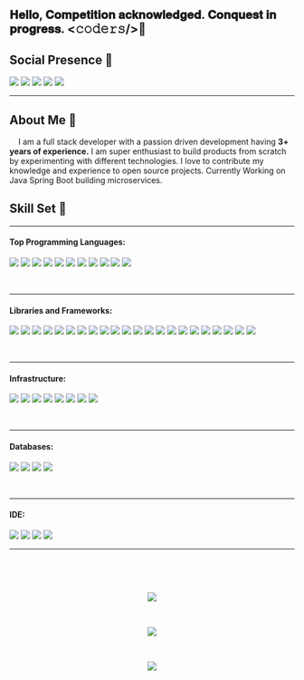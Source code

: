 <h2> 𝐇𝐞𝐥𝐥𝐨, 𝐂𝐨𝐦𝐩𝐞𝐭𝐢𝐭𝐢𝐨𝐧 𝐚𝐜𝐤𝐧𝐨𝐰𝐥𝐞𝐝𝐠𝐞𝐝. 𝐂𝐨𝐧𝐪𝐮𝐞𝐬𝐭 𝐢𝐧 𝐩𝐫𝐨𝐠𝐫𝐞𝐬𝐬. <𝚌𝚘𝚍𝚎𝚛𝚜/>👋 </h2>

## Social Presence 🤝
[<img src="https://img.shields.io/badge/NarendraReddy-0077B5?style=for-the-badge&logo=linkedin&logoColor=white" />](https://www.linkedin.com/in/narendrareddyyadama)
[<img src="https://img.shields.io/badge/dev.to-0A0A0A?style=for-the-badge&logo=devdotto&logoColor=white" />](https://dev.to/narednra_reddyyadama_d64)
[<img src="https://img.shields.io/badge/Gmail-D14836?style=for-the-badge&logo=gmail&logoColor=white&link=mailto:chintusamala96@gmail.com"/>](mailto:narendrareddy.yadama@gmail.com)
[<img src="https://img.shields.io/badge/website-000000?style=for-the-badge&logo=About.me&logoColor=white" />](https://yadamanarendrareddy.github.io/Narendra-Portfolio/vcard-personal-portfolio-master/)
[<img src="https://img.shields.io/badge/GitHub-100000?style=for-the-badge&logo=github&logoColor=white" />](https://github.com/YadamaNarendraReddy)

---

## About Me 🙋

&nbsp;&nbsp;&nbsp; I am a full stack developer with a passion driven development having **3+ years of experience.** I am super enthusiast to build products from scratch by experimenting with different technologies. I love to contribute my knowledge and experience to open source projects. Currently Working on Java Spring Boot building microservices.

## Skill Set 💪

---

#### **Top Programming Languages:**

[<img src="https://img.shields.io/badge/Spring-6DB33F?style=for-the-badge&logo=spring&logoColor=white" />]()
[<img src="https://img.shields.io/badge/Spring_Boot-F2F4F9?style=for-the-badge&logo=spring-boot" />]()
[<img src="https://img.shields.io/badge/Ruby-CC342D?style=for-the-badge&logo=ruby&logoColor=white" />]()
[<img src="https://img.shields.io/badge/Ruby_on_Rails-CC0000?style=for-the-badge&logo=ruby-on-rails&logoColor=white" />]()
[<img src="https://img.shields.io/badge/JavaScript-323330?style=for-the-badge&logo=javascript&logoColor=F7DF1E" />]()
[<img src="https://img.shields.io/badge/C%2B%2B-00599C?style=for-the-badge&logo=c%2B%2B&logoColor=white" />]()
[<img src="https://img.shields.io/badge/HTML5-E34F26?style=for-the-badge&logo=html5&logoColor=white" />]()
[<img src="https://img.shields.io/badge/json-5E5C5C?style=for-the-badge&logo=json&logoColor=white" />]()
[<img src="https://img.shields.io/badge/PHP-777BB4?style=for-the-badge&logo=php&logoColor=white" />]()
[<img src="https://img.shields.io/badge/TypeScript-007ACC?style=for-the-badge&logo=typescript&logoColor=white" />]()
[<img src= "https://img.shields.io/badge/Node.js-339933?style=for-the-badge&logo=nodedotjs&logoColor=white" />]()

&nbsp;

---

#### **Libraries and Frameworks:**

[<img src="https://img.shields.io/badge/React-20232A?style=for-the-badge&logo=react&logoColor=61DAFB"/>]()
[<img src="https://img.shields.io/badge/Redux-593D88?style=for-the-badge&logo=redux&logoColor=white" />]()
[<img src="https://img.shields.io/badge/Spring-6DB33F?style=for-the-badge&logo=spring&logoColor=white" />]()
[<img src="https://img.shields.io/badge/Spring_Boot-F2F4F9?style=for-the-badge&logo=spring-boot" />]()
[<img src="https://img.shields.io/badge/storybook-FF4785?style=for-the-badge&logo=storybook&logoColor=white" />]()
[<img src="https://img.shields.io/badge/styled--components-DB7093?style=for-the-badge&logo=styled-components&logoColor=white" />]()
[<img src="https://img.shields.io/badge/Swagger-85EA2D?style=for-the-badge&logo=Swagger&logoColor=white" />]()
[<img src="https://img.shields.io/badge/Tailwind_CSS-38B2AC?style=for-the-badge&logo=tailwind-css&logoColor=white" />]()
[<img src="https://img.shields.io/badge/Webpack-8DD6F9?style=for-the-badge&logo=Webpack&logoColor=white" />]()
[<img src="https://img.shields.io/badge/Docker-2CA5E0?style=for-the-badge&logo=docker&logoColor=white" />]()
[<img src="https://img.shields.io/badge/Express.js-000000?style=for-the-badge&logo=express&logoColor=white" />]()
[<img src="https://img.shields.io/badge/Laravel-FF2D20?style=for-the-badge&logo=laravel&logoColor=white" />]()
[<img src="https://img.shields.io/badge/npm-CB3837?style=for-the-badge&logo=npm&logoColor=white" />]()
[<img src="https://img.shields.io/badge/Postman-FF6C37?style=for-the-badge&logo=Postman&logoColor=white" />]()
[<img src="https://img.shields.io/badge/Ant%20Design-1890FF?style=for-the-badge&logo=antdesign&logoColor=white" />]()
[<img src="https://img.shields.io/badge/Babel-F9DC3E?style=for-the-badge&logo=babel&logoColor=white" />]()
[<img src="https://img.shields.io/badge/Bootstrap-563D7C?style=for-the-badge&logo=bootstrap&logoColor=white" />]()
[<img src="https://img.shields.io/badge/Cypress-17202C?style=for-the-badge&logo=cypress&logoColor=white" />]()
[<img src="https://img.shields.io/badge/Express.js-000000?style=for-the-badge&logo=express&logoColor=white" />]()
[<img src="https://img.shields.io/badge/Font_Awesome-339AF0?style=for-the-badge&logo=fontawesome&logoColor=white" />]()
[<img src="https://img.shields.io/badge/Jest-C21325?style=for-the-badge&logo=jest&logoColor=white" />]()
[<img src="https://img.shields.io/badge/Yarn-2C8EBB?style=for-the-badge&logo=yarn&logoColor=white" />]()

&nbsp;

---

#### **Infrastructure:**

[<img src="https://img.shields.io/badge/Kubernetes-326CE5?style=for-the-badge&logo=kubernetes&logoColor=white" />]()
[<img src="https://img.shields.io/badge/Docker-2496ED?style=for-the-badge&logo=docker&logoColor=white" />]()
[<img src="https://img.shields.io/badge/Amazon_AWS-FF9900?style=for-the-badge&logo=amazonaws&logoColor=white" />]()
[<img src="https://img.shields.io/badge/circleci-343434?style=for-the-badge&logo=circleci&logoColor=white" />]()
[<img src="https://img.shields.io/badge/Digital_Ocean-0080FF?style=for-the-badge&logo=DigitalOcean&logoColor=white" />]()
[<img src="https://img.shields.io/badge/GitHub_Actions-2088FF?style=for-the-badge&logo=github-actions&logoColor=white" />]()
[<img src="https://img.shields.io/badge/Heroku-430098?style=for-the-badge&logo=heroku&logoColor=white" />]()
[<img src="https://img.shields.io/badge/Netlify-00C7B7?style=for-the-badge&logo=netlify&logoColor=white" />]()


&nbsp;

---

#### **Databases:**

[<img src="https://img.shields.io/badge/Amazon%20DynamoDB-4053D6?style=for-the-badge&logo=Amazon%20DynamoDB&logoColor=white" />]()
[<img src="https://img.shields.io/badge/MongoDB-4EA94B?style=for-the-badge&logo=mongodb&logoColor=white" />]()
[<img src="https://img.shields.io/badge/MySQL-005C84?style=for-the-badge&logo=mysql&logoColor=white" />]()
[<img src="https://img.shields.io/badge/PostgreSQL-316192?style=for-the-badge&logo=postgresql&logoColor=white" />]()

&nbsp;

---

#### **IDE:**

[<img src="https://img.shields.io/badge/VSCode-0078D4?style=for-the-badge&logo=visual%20studio%20code&logoColor=white" />]()
[<img src="https://img.shields.io/badge/IntelliJ_IDEA-000000.svg?style=for-the-badge&logo=intellij-idea&logoColor=white" />]()
[<img src="https://img.shields.io/badge/sublime_text-%23575757.svg?&style=for-the-badge&logo=sublime-text&logoColor=important" />]()
[<img src="https://img.shields.io/badge/VIM-%2311AB00.svg?&style=for-the-badge&logo=vim&logoColor=white" />]()

---


&nbsp;

&nbsp;

<p align="center">
  <img src="https://github-profile-trophy.vercel.app/?username=YadamaNarendraReddy&show_icons=true&theme=radical&count_private=true" />
</p>


&nbsp;

<p align="center">
  <img src="https://github-profile-summary-cards.vercel.app/api/cards/profile-details?username=YadamaNarendraReddy&show_icons=true&theme=radical&count_private=true" />
</p>
&nbsp;

<p align="center">
  
<img src="https://komarev.com/ghpvc/?username=YadamaNarendraReddy&label=PROFILE%20VIEWS" />
</p>

